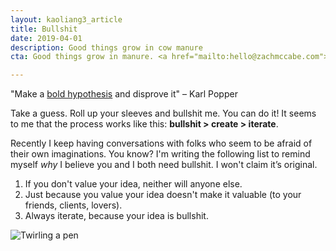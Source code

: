 ```yaml
---
layout: kaoliang3_article
title: Bullshit
date: 2019-04-01
description: Good things grow in cow manure
cta: Good things grow in manure. <a href="mailto:hello@zachmccabe.com">hello@zachmccabe.com</a>

---
```



"Make a [bold hypothesis](https://en.wikipedia.org/wiki/Bold_hypothesis) and disprove it" – Karl Popper

Take a guess. Roll up your sleeves and bullshit me. You can do it! It seems to me that the process works like this: **bullshit > create > iterate**.

Recently I keep having conversations with folks who seem to be afraid of their own imaginations. You know? I'm writing the following list to remind myself *why* I believe you and I both need bullshit. I won't claim it’s original.

1. If you don't value your idea, neither will anyone else.
2. Just because you value your idea doesn't make it valuable (to your friends, clients, lovers).
3. Always iterate, because your idea is bullshit.

![Twirling a pen](https://www.zachmccabe.com/assets/viz/pen-flip-300.gif)
